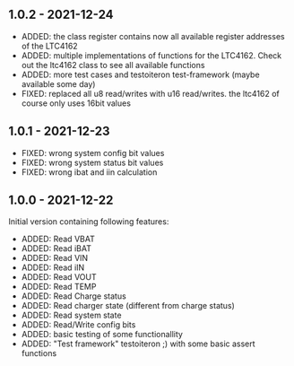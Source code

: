 ## 1.0.2 - 2021-12-24
* ADDED: the class register contains now all available register addresses of the LTC4162
* ADDED: multiple implementations of functions for the LTC4162. Check out the ltc4162 class to see all available functions
* ADDED: more test cases and testoiteron test-framework (maybe available some day)
* FIXED: replaced all u8 read/writes with u16 read/writes. the ltc4162 of course only uses 16bit values

## 1.0.1 - 2021-12-23
* FIXED: wrong system config bit values 
* FIXED: wrong system status bit values
* FIXED: wrong ibat and iin calculation

## 1.0.0 - 2021-12-22
Initial version containing following features:
* ADDED: Read VBAT
* ADDED: Read iBAT
* ADDED: Read VIN
* ADDED: Read iIN
* ADDED: Read VOUT
* ADDED: Read TEMP
* ADDED: Read Charge status
* ADDED: Read charger state (different from charge status)
* ADDED: Read system state
* ADDED: Read/Write config bits
* ADDED: basic testing of some functionallity 
* ADDED: "Test framework" testoiteron ;) with some basic assert functions